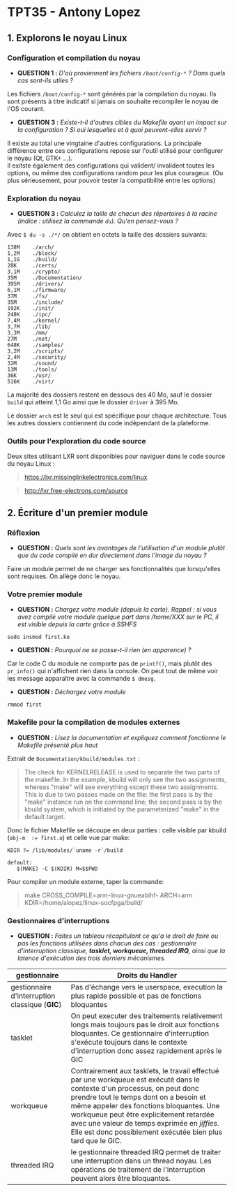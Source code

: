 # **TPT35 - Antony Lopez**

## **1. Explorons le noyau Linux**
### Configuration et compilation du noyau
- **QUESTION 1 :** _D'où proviennent les fichiers `/boot/config-*` ? Dans quels cas sont-ils utiles ?_

Les fichiers `/boot/config-*` sont générés par la compilation du noyau. Ils sont présents à titre indicatif si jamais on souhaite recompiler le noyau de l'OS courant.

- **QUESTION 3 :** *Existe-t-il d'autres cibles du Makefile ayant un impact sur la configuration ? Si oui lesquelles et à quoi peuvent-elles servir ?*

Il existe au total une vingtaine  d'autres configurations. La principale différence entre ces configurations repose sur l'outil utilisé pour configurer le noyau (Qt, GTK+ ...).  
Il exitste également des configurations qui valident/ invalident toutes les options, ou même des configurations random pour les plus courageux. (Ou plus sérieusement, pour pouvoir tester la compatibilité entre les options)

### Exploration du noyau

- **QUESTION 3 :** *Calculez la taille de chacun des répertoires à la racine (indice : utilisez la commande `du`). Qu'en pensez-vous ?*

Avec `$ du -s ./*/` on obtient en octets la taille des dossiers suivants:

```
138M	./arch/  
1,2M	./block/  
1,1G	./build/  
28K     ./certs/  
3,1M	./crypto/  
35M     ./Documentation/  
395M	./drivers/  
6,1M	./firmware/  
37M     ./fs/  
35M     ./include/  
192K	./init/  
248K	./ipc/  
7,4M	./kernel/  
3,7M	./lib/  
3,3M	./mm/  
27M     ./net/  
648K	./samples/  
3,2M	./scripts/  
2,4M	./security/  
32M     ./sound/  
13M     ./tools/  
36K     ./usr/  
516K	./virt/  
```

La majorité des dossiers restent en dessous des 40 Mo, sauf le dossier `build` qui atteint 1,1 Go ainsi que le dossier `driver` à 395 Mo.

Le dossier `arch` est le seul qui est spécifique pour chaque architecture. Tous les autres dossiers contiennent du code indépendant de la plateforme.


### Outils pour l'exploration du code source

Deux sites utilisant LXR sont disponibles pour naviguer dans le code source du noyau Linux :
>https://lxr.missinglinkelectronics.com/linux

>http://lxr.free-electrons.com/source


## **2. Écriture d'un premier module**
### Réflexion
- **QUESTION :** *Quels sont les avantages de l'utilisation d'un module plutôt que du code compilé en dur directement dans l'image du noyau ?*

Faire un module permet de ne charger ses fonctionnalités que lorsqu'elles sont requises. On allège donc le noyau.

### Votre premier module
- **QUESTION :** *Chargez votre module (depuis la carte). Rappel : si vous avez compilé votre module quelque part dans /home/XXX sur le PC, il est visible depuis la carte grâce à SSHFS*

`sudo insmod first.ko`


- **QUESTION :** *Pourquoi ne se passe-t-il rien (en apparence) ?*

Car le code C du module ne comporte pas de `printf()`, mais plutôt des `pr_info()` qui n'affichent rien dans la console. On peut tout de même voir les message apparaître avec la commande `$ dmesg`.

- **QUESTION :** *Déchargez votre module*

`rmmod first`

### Makefile pour la compilation de modules externes
- **QUESTION :** *Lisez la documentation et expliquez comment fonctionne le Makefile présenté plus haut*

Extrait de `Documentation/kbuild/modules.txt` :

>The check for KERNELRELEASE is used to separate the two parts of the makefile. In the example, kbuild will only see the two assignments, whereas "make" will see everything except these two assignments. This is due to two passes made on the file: the first pass is by the "make" instance run on the command line; the second pass is by the kbuild system, which is initiated by the parameterized "make" in the default target.

 Donc le fichier Makefile se découpe en deux parties : celle visible par kbuild (`obj-m  := first.o`) et celle vue par make:

 ```make
 KDIR ?= /lib/modules/`uname -r`/build

 default:
 	$(MAKE) -C $(KDIR) M=$$PWD
```

Pour compiler un module externe, taper la commande:

>make CROSS_COMPILE=arm-linux-gnueabihf- ARCH=arm KDIR=/home/alopez/linux-socfpga/build/

### Gestionnaires d'interruptions
- **QUESTION :** *Faites un tableau récapitulant ce qu'a le droit de faire ou pas les fonctions utilisées dans chacun des cas : gestionnaire d'interruption classique, __tasklet, workqueue, threaded IRQ__, ainsi que la latence d'exécution des trois derniers mécanismes.*

gestionnaire | Droits du Handler
-------------|-------------------
gestionnaire d'interruption classique (__GIC__)| Pas d'échange vers le userspace, execution la plus rapide possible et pas de fonctions bloquantes
tasklet      | On peut executer des traitements relativement longs mais toujours pas le droit aux fonctions bloquantes. Ce gestionnaire d'interruption s'exécute toujours dans le contexte d'interruption donc assez rapidement après le GIC
workqueue    | Contrairement aux tasklets, le travail effectué par une workqueue est exécuté dans le contexte d'un processus, on peut donc prendre tout le temps dont on a besoin et même appeler des fonctions bloquantes. Une workqueue peut être explicitement retardée avec une valeur de temps exprimée en _jiffies_. Elle est donc possiblement exécutée bien plus tard que le GIC.
threaded IRQ |le gestionnaire threaded IRQ permet de traiter une interruption dans un thread noyau. Les opérations de traitement de l'interruption peuvent alors être bloquantes.
